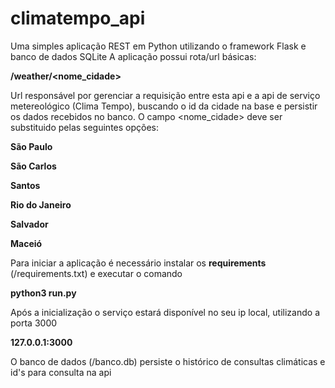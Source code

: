 # climatempo_api

Uma simples aplicação REST em Python utilizando o framework Flask e banco de dados SQLite
A aplicação possui rota/url básicas:

<b> /weather/<nome_cidade> </b>

Url responsável por gerenciar a requisição entre esta api e a api de serviço metereológico (Clima Tempo), buscando o id da cidade na base e persistir os dados recebidos no banco.
O campo <nome_cidade> deve ser substituido pelas seguintes opções:

<p><b>São Paulo</b></p> 
<p><b>São Carlos</b></p>
<p><b>Santos</b></p>
<p><b>Rio do Janeiro</b></p>
<p><b>Salvador</b></p>
<p><b>Maceió</b></p>



Para iniciar a aplicação é necessário instalar os <b>requirements</b> (/requirements.txt) e executar o comando

<p><b>python3 run.py</p></b>

Após a inicialização o serviço estará disponível no seu ip local, utilizando a porta 3000

<p><b>127.0.0.1:3000</p></b>

O banco de dados (/banco.db) persiste o histórico de consultas climáticas e id's para consulta na api
